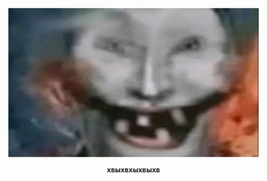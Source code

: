 <div align="center">
  <img src="img2.jpg" width="512" height="300"/>
  <p class="text1">хвыхвхыхвыхв</p>
</div>

<style>
  .text1
  {
    font-weight: bold;
  }
</style>
